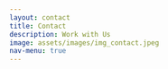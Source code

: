 ```yaml
---
layout: contact
title: Contact
description: Work with Us
image: assets/images/img_contact.jpeg
nav-menu: true
---
```

